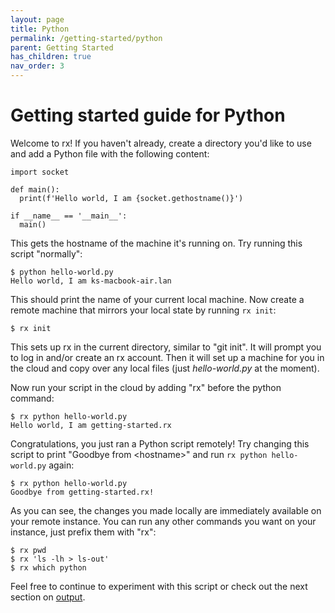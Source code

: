 ```yaml
---
layout: page
title: Python
permalink: /getting-started/python
parent: Getting Started
has_children: true
nav_order: 3
---
```


# Getting started guide for Python

Welcome to rx! If you haven't already, create a directory you'd like to use and
add a Python file with the following content:

    import socket

    def main():
      print(f'Hello world, I am {socket.gethostname()}')

    if __name__ == '__main__':
      main()

This gets the hostname of the machine it's running on. Try running this script
"normally":

    $ python hello-world.py
    Hello world, I am ks-macbook-air.lan

This should print the name of your current local machine. Now create a remote
machine that mirrors your local state by running `rx init`:

    $ rx init

This sets up rx in the current directory, similar to "git init". It will
prompt you to log in and/or create an rx account. Then it will set up a
machine for you in the cloud and copy over any local files (just
_hello-world.py_ at the moment).

Now run your script in the cloud by adding "rx" before the python command:

    $ rx python hello-world.py
    Hello world, I am getting-started.rx

Congratulations, you just ran a Python script remotely! Try changing this
script to print "Goodbye from &lt;hostname&gt;" and run
`rx python hello-world.py` again:

    $ rx python hello-world.py
    Goodbye from getting-started.rx!

As you can see, the changes you made locally are immediately available on your
remote instance. You can run any other commands you want on your instance, just
prefix them with "rx":

    $ rx pwd
    $ rx 'ls -lh > ls-out'
    $ rx which python

Feel free to continue to experiment with this script or check out the next
section on [output](/getting-started/python/output).
